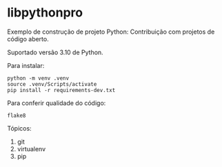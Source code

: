 # libpythonpro
Exemplo de construção de projeto Python:
Contribuição com projetos de código aberto.

Suportado versão 3.10 de Python.

Para instalar:
```console
python -m venv .venv
source .venv/Scripts/activate
pip install -r requirements-dev.txt
```
Para conferir qualidade do código:
``` console
flake8
```

Tópicos:
1. git
2. virtualenv
3. pip